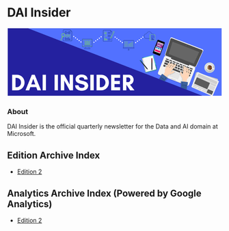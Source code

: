 # DAI Insider

![Header](https://github.com/rirakshi/daiinsider/blob/master/image2931.png?raw=true)

### About 
DAI Insider is the official quarterly newsletter for the Data and AI domain at Microsoft.

## Edition Archive Index 
- [Edition 2](https://github.com/rirakshi/daiinsider/tree/master/Edition%202) 

## Analytics Archive Index (Powered by Google Analytics) 
- [Edition 2](https://github.com/rirakshi/daiinsider/tree/master/Analytics%20Reports/Edition%202)
